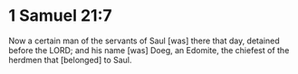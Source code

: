 # 1 Samuel 21:7

Now a certain man of the servants of Saul [was] there that day, detained before the LORD; and his name [was] Doeg, an Edomite, the chiefest of the herdmen that [belonged] to Saul.